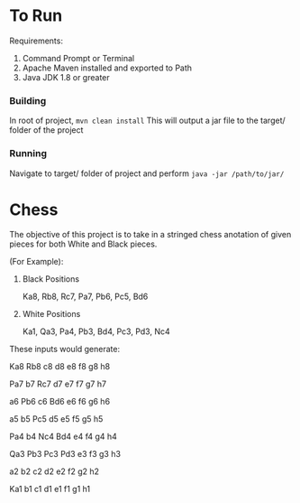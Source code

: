 # To Run
Requirements:

1. Command Prompt or Terminal
2. Apache Maven installed and exported to Path
3. Java JDK 1.8 or greater

### Building
  In root of project,  ```mvn clean install```
  This will output a jar file to the target/ folder of the project
### Running
  Navigate to target/ folder of project and perform ```java -jar /path/to/jar/```
  
# Chess
The objective of this project is to take in a stringed chess anotation of given pieces for both White and Black pieces.

(For Example):

 1. Black Positions
    
    Ka8, Rb8, Rc7, Pa7, Pb6, Pc5, Bd6
    
 2. White Positions
  
    Ka1, Qa3, Pa4, Pb3, Bd4, Pc3, Pd3, Nc4

These inputs would generate:

Ka8  Rb8  c8  d8  e8  f8  g8  h8

Pa7  b7  Rc7  d7  e7  f7  g7  h7

a6  Pb6  c6  Bd6  e6  f6  g6  h6

a5  b5  Pc5  d5  e5  f5  g5  h5

Pa4  b4  Nc4  Bd4  e4  f4  g4  h4

Qa3  Pb3  Pc3  Pd3  e3  f3  g3  h3

a2   b2   c2   d2   e2   f2   g2   h2

Ka1  b1  c1  d1  e1  f1  g1  h1

